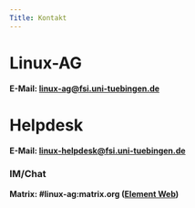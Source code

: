 ```yaml
---
Title: Kontakt
---
```


# Linux-AG

**E-Mail: <linux-ag@fsi.uni-tuebingen.de>**

# Helpdesk

**E-Mail: <linux-helpdesk@fsi.uni-tuebingen.de>**

### IM/Chat

**Matrix: #linux-ag:matrix.org ([Element Web](https://app.element.io/#/room/#linux-ag:matrix.org))**
